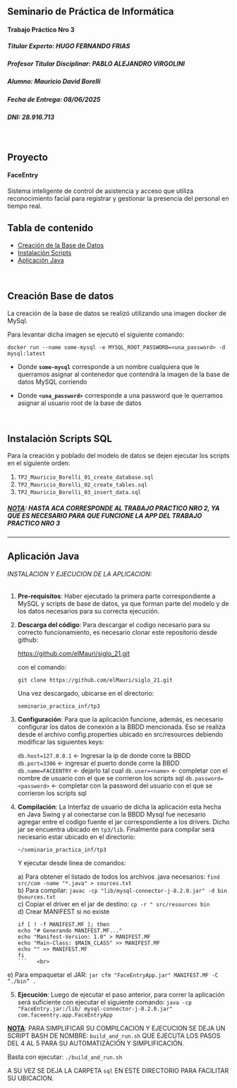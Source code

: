 ## Seminario de Práctica de Informática
#### Trabajo Práctico Nro 3
##### Titular Experto: HUGO FERNANDO FRIAS
##### Profesor Titular Disciplinar: PABLO ALEJANDRO VIRGOLINI
##### Alumno: Mauricio David Borelli
##### Fecha de Entrega: 08/06/2025
##### DNI: 28.916.713
<br>

## Proyecto

#### FaceEntry
Sistema inteligente de control de asistencia y acceso que utiliza reconocimiento facial para registrar y gestionar la presencia del personal en tiempo real.
<br>


## Tabla de contenido

* [Creación de la Base de Datos](#creación-base-de-datos)
* [Instalación Scripts](#instalación-scripts-sql)
* [Aplicación Java](#aplicación-java)
<br>


## Creación Base de datos

La creación de la base de datos se realizó utilizando una imagen docker de MySql.

Para levantar dicha imagen se ejecutó el siguiente comando:
```
docker run --name some-mysql -e MYSQL_ROOT_PASSWORD=<una_password> -d mysql:latest
```

- Donde **`some-mysql`** corresponde a un nombre cualquiera que le querramos asignar al contenedor que contendrá la imagen de la base de datos MySQL corriendo

- Donde **`<una_password>`** corresponde a una password que le querramos asignar al usuario root de la base de datos
<br>

## Instalación Scripts SQL

Para la creación y poblado del modelo de datos se dejen ejecutar los scripts en el siguiente orden:

1. `TP2_Mauricio_Borelli_01_create_database.sql`
2. `TP2_Mauricio_Borelli_02_create_tables.sql`
3. `TP2_Mauricio_Borelli_03_insert_data.sql`



##### <u>NOTA</u>: HASTA ACA CORRESPONDE AL TRABAJO PRACTICO NRO 2, YA QUE ES NECESARIO PARA QUE FUNCIONE LA APP DEL TRABAJO PRACTICO NRO 3

*********************************************************************************************************************
## Aplicación Java



###### INSTALACION Y EJECUCION DE LA APLICACION:

1. **Pre-requisitos**:
Haber ejecutado la primera parte correspondiente a MySQL y scripts de base de datos, ya que forman parte del modelo y de los datos necesarios para su correcta ejecución.

2. **Descarga del código**:
Para descargar el codigo necesario para su correcto funcionamiento, es necesario clonar este repositorio desde github:

    https://github.com/elMauri/siglo_21.git

    con el comando:

    `git clone https://github.com/elMauri/siglo_21.git`

    Una vez descargado, ubicarse en el directorio:

    `seminario_practica_inf/tp3`

3. **Configuración**:
Para que la aplicación funcione, además, es necesario configurar los datos de conexión a la BBDD mencionada. Eso se realiza desde el archivo config.properties ubicado en src/resources debiendo modificar las siguientes keys:

    `db.host=127.0.0.1` <- Ingresar la ip de donde corre la BBDD
    `db.port=3306` <- ingresar el puerto donde corre la BBDD
    `db.name=FACEENTRY` <- dejarlo tal cual
    `db.user=<name>` <- completar con el nombre de usuario con el que se corrieron los scripts sql
    `db.password=<password>` <- completar con la password del usuario con el que se corrieron los scripts sql

4. **Compilación**:
La Interfaz de usuario de dicha la aplicación esta hecha en Java Swing y al conectarse con la BBDD Mysql fue necesario agregar entre el codigo fuente el jar correspondiente a los drivers. Dicho jar se encuentra ubicado en `tp3/lib`.
Finalmente para compilar será necesario estar ubicado en el directorio:

    `~/seminario_practica_inf/tp3`

    Y ejecutar desde linea de comandos:

    a)	Para obtener el listado de todos los archivos .java necesarios:
`find src/com -name "*.java" > sources.txt`<br>
b)	Para compilar:
`javac -cp "lib/mysql-connector-j-8.2.0.jar" -d bin @sources.txt`<br>
c)	Copiar el driver en el jar de destino:
`cp -r " src/resources bin`<br>
d)	Crear MANIFEST si no existe
    ```
    if [ ! -f MANIFEST.MF ]; then
    echo "# Generando MANIFEST.MF..."
    echo "Manifest-Version: 1.0" > MANIFEST.MF
    echo "Main-Class: $MAIN_CLASS" >> MANIFEST.MF
    echo "" >> MANIFEST.MF
    fi 
    ```   <br>
e)	Para empaquetar el JAR:
    `jar cfm "FaceEntryApp.jar" MANIFEST.MF -C “./bin” .`

5. **Ejecución**:
Luego de ejecutar el paso anterior, para correr la aplicación será suficiente con ejecutar el siguiente comando:
`java -cp "FaceEntry.jar:/lib/ mysql-connector-j-8.2.0.jar" com.faceentry.app.FaceEntryApp`

<u>**NOTA**</u>: PARA SIMPLIFICAR SU COMPILCACION Y EJECUCION SE DEJA UN SCRIPT BASH DE NOMBRE: `build_and_run.sh`  QUE EJECUTA LOS PASOS DEL 4 AL 5 PARA SU AUTOMATIZACIÓN Y SIMPLIFICACIÓN.

Basta con ejecutar:
`./build_and_run.sh`

A SU VEZ SE DEJA LA CARPETA `sql` EN ESTE DIRECTORIO PARA FACILITAR SU UBICACION.